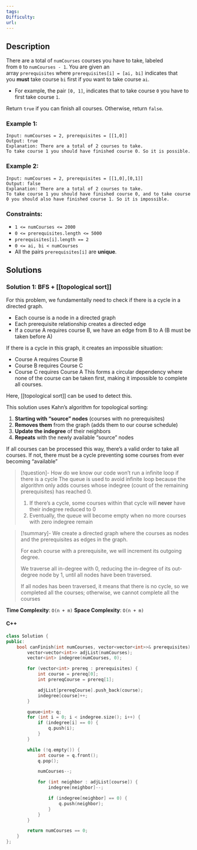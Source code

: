 ```yaml
---
tags: 
Difficulty: 
url:
---
```

## Description
There are a total of `numCourses` courses you have to take, labeled from `0` to `numCourses - 1`. You are given an array `prerequisites` where `prerequisites[i] = [ai, bi]` indicates that you **must** take course `bi` first if you want to take course `ai`.

- For example, the pair `[0, 1]`, indicates that to take course `0` you have to first take course `1`.

Return `true` if you can finish all courses. Otherwise, return `false`.

### Example 1:
```
Input: numCourses = 2, prerequisites = [[1,0]]
Output: true
Explanation: There are a total of 2 courses to take. 
To take course 1 you should have finished course 0. So it is possible.
```

### Example 2:
```
Input: numCourses = 2, prerequisites = [[1,0],[0,1]]
Output: false
Explanation: There are a total of 2 courses to take. 
To take course 1 you should have finished course 0, and to take course 0 you should also have finished course 1. So it is impossible.
```

### Constraints:
- `1 <= numCourses <= 2000`
- `0 <= prerequisites.length <= 5000`
- `prerequisites[i].length == 2`
- `0 <= ai, bi < numCourses`
- All the pairs `prerequisites[i]` are **unique**.

## Solutions

### Solution 1: BFS + [[topological sort]] 

For this problem, we fundamentally need to check if there is a cycle in a directed graph. 
- Each course is a node in a directed graph
- Each prerequisite relationship creates a directed edge
- If a course A requires course B, we have an edge from B to A (B must be taken before A)

If there is a cycle in this graph, it creates an impossible situation: 
- Course A requires Course B
- Course B requires Course C
- Course C requires Course A
This forms a circular dependency where none of the course can be taken first, making it impossible to complete all courses. 

Here, [[topological sort]] can be used to detect this. 

This solution uses Kahn’s algorithm for topological sorting:
1. **Starting with “source” nodes** (courses with no prerequisites)
2. **Removes them** from the graph (adds them to our course schedule)
3. **Update the indegree** of their neighbors
4. **Repeats** with the newly available “source” nodes

If all courses can be processed this way, there’s a valid order to take all courses. If not, there must be a cycle preventing some courses from ever becoming “available”

>[!question]- How do we know our code won’t run a infinite loop if there is a cycle
>The queue is used to avoid infinite loop because the algorithm only adds courses whose indegree (count of the remaining prerequisites) has reached 0. 
>1. If there’s a cycle, some courses within that cycle will **never** have their indegree reduced to 0
>2. Eventually, the queue will become empty when no more courses with zero indegree remain

>[!summary]-
>We create a directed graph where the courses as nodes and the prerequisites as edges in the graph. 
>
>For each course with a prerequisite, we will increment its outgoing degree. 
>
>We traverse all in-degree with 0, reducing the in-degree of its out-degree node by 1, until all nodes have been traversed. 
>
>If all nodes has been traversed, it means that there is no cycle, so we completed all the courses; otherwise, we cannot complete all the courses

**Time Complexity**: `O(n + m)`
**Space Complexity**: `O(n + m)`
#### C++
```cpp
class Solution {
public:
    bool canFinish(int numCourses, vector<vector<int>>& prerequisites) {
        vector<vector<int>> adjList(numCourses); 
        vector<int> indegree(numCourses, 0); 

        for (vector<int> prereq : prerequisites) {
            int course = prereq[0]; 
            int prereqCourse = prereq[1]; 

            adjList[prereqCourse].push_back(course);
            indegree[course]++; 
        }

        queue<int> q; 
        for (int i = 0; i < indegree.size(); i++) {
            if (indegree[i] == 0) {
                q.push(i); 
            }
        }

        while (!q.empty()) {
            int course = q.front(); 
            q.pop(); 

            numCourses--; 

            for (int neighbor : adjList[course]) {
                indegree[neighbor]--; 

                if (indegree[neighbor] == 0) {
                    q.push(neighbor); 
                }
            }
        }

        return numCourses == 0; 
    }
};
```